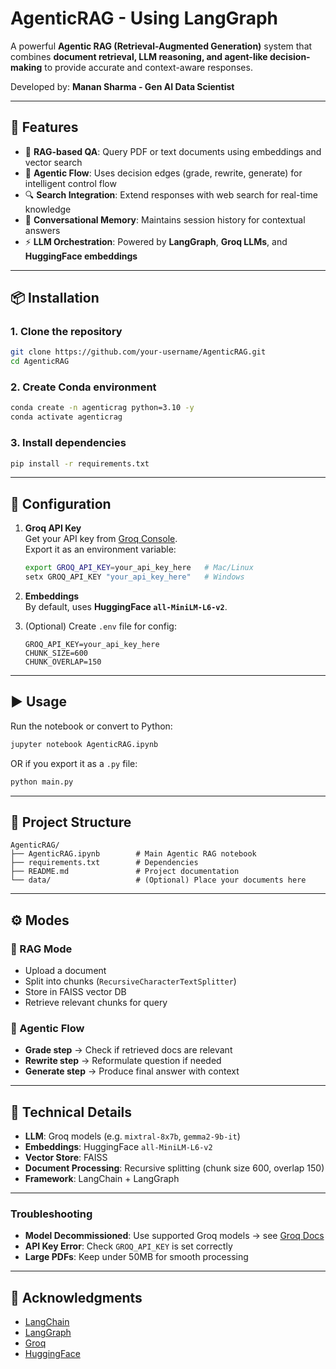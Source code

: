 # AgenticRAG - Using LangGraph

A powerful **Agentic RAG (Retrieval-Augmented Generation)** system that combines **document retrieval, LLM reasoning, and agent-like decision-making** to provide accurate and context-aware responses.  

Developed by: **Manan Sharma - Gen AI Data Scientist**  

---

## 🌟 Features
- 📄 **RAG-based QA**: Query PDF or text documents using embeddings and vector search  
- 🧠 **Agentic Flow**: Uses decision edges (grade, rewrite, generate) for intelligent control flow  
- 🔍 **Search Integration**: Extend responses with web search for real-time knowledge  
- 💬 **Conversational Memory**: Maintains session history for contextual answers  
- ⚡ **LLM Orchestration**: Powered by **LangGraph**, **Groq LLMs**, and **HuggingFace embeddings**  

---

## 📦 Installation

### 1. Clone the repository
```bash
git clone https://github.com/your-username/AgenticRAG.git
cd AgenticRAG
```

### 2. Create Conda environment
```bash
conda create -n agenticrag python=3.10 -y
conda activate agenticrag
```

### 3. Install dependencies
```bash
pip install -r requirements.txt
```

---

## 🔑 Configuration

1. **Groq API Key**  
   Get your API key from [Groq Console](https://console.groq.com/).  
   Export it as an environment variable:
   ```bash
   export GROQ_API_KEY=your_api_key_here   # Mac/Linux
   setx GROQ_API_KEY "your_api_key_here"   # Windows
   ```

2. **Embeddings**  
   By default, uses **HuggingFace `all-MiniLM-L6-v2`**.  

3. (Optional) Create `.env` file for config:
   ```
   GROQ_API_KEY=your_api_key_here
   CHUNK_SIZE=600
   CHUNK_OVERLAP=150
   ```

---

## ▶️ Usage

Run the notebook or convert to Python:

```bash
jupyter notebook AgenticRAG.ipynb
```

OR if you export it as a `.py` file:
```bash
python main.py
```

---

## 📂 Project Structure

```
AgenticRAG/
├── AgenticRAG.ipynb        # Main Agentic RAG notebook
├── requirements.txt        # Dependencies
├── README.md               # Project documentation
└── data/                   # (Optional) Place your documents here
```

---

## ⚙️ Modes

### 🔹 RAG Mode
- Upload a document
- Split into chunks (`RecursiveCharacterTextSplitter`)
- Store in FAISS vector DB
- Retrieve relevant chunks for query

### 🔹 Agentic Flow
- **Grade step** → Check if retrieved docs are relevant  
- **Rewrite step** → Reformulate question if needed  
- **Generate step** → Produce final answer with context  

---

## 🔬 Technical Details
- **LLM**: Groq models (e.g. `mixtral-8x7b`, `gemma2-9b-it`)  
- **Embeddings**: HuggingFace `all-MiniLM-L6-v2`  
- **Vector Store**: FAISS  
- **Document Processing**: Recursive splitting (chunk size 600, overlap 150)  
- **Framework**: LangChain + LangGraph  

---


### Troubleshooting
- **Model Decommissioned**: Use supported Groq models → see [Groq Docs](https://console.groq.com/docs/models)  
- **API Key Error**: Check `GROQ_API_KEY` is set correctly  
- **Large PDFs**: Keep under 50MB for smooth processing  

---

## 🙏 Acknowledgments
- [LangChain](https://www.langchain.com/)  
- [LangGraph](https://github.com/langchain-ai/langgraph)  
- [Groq](https://groq.com/)  
- [HuggingFace](https://huggingface.co/)  
